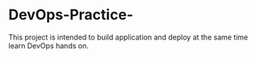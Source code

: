 # DevOps-Practice-
This project is intended to build application and deploy at the same time learn DevOps hands on. 
